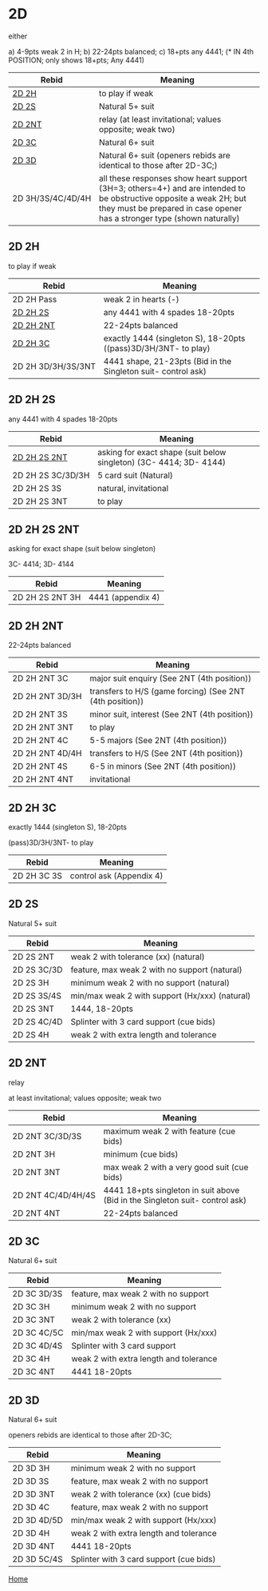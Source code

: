# 2D

either

a) 4-9pts weak 2 in H; b) 22-24pts balanced; c) 18+pts any 4441; (* IN 4th POSITION; only shows 18+pts; Any 4441)

| Rebid | Meaning |
|---|---|
| [2D&nbsp;2H](#2d-2h) | to play if weak |
| [2D&nbsp;2S](#2d-2s) | Natural 5+ suit |
| [2D&nbsp;2NT](#2d-2nt) | relay (at least invitational; values opposite; weak two) |
| [2D&nbsp;3C](#2d-3c) | Natural 6+ suit |
| [2D&nbsp;3D](#2d-3d) | Natural 6+ suit (openers rebids are identical to those after 2D-3C;) |
| 2D&nbsp;3H/3S/4C/4D/4H | all these responses show heart support (3H=3; others=4+) and are intended to be obstructive opposite a weak 2H; but they must be prepared in case opener has a stronger type (shown naturally) |

## 2D&nbsp;2H

to play if weak

| Rebid | Meaning |
|---|---|
| 2D&nbsp;2H&nbsp;Pass | weak 2 in hearts (-) |
| [2D&nbsp;2H&nbsp;2S](#2d-2h-2s) | any 4441 with 4 spades 18-20pts |
| [2D&nbsp;2H&nbsp;2NT](#2d-2h-2nt) | 22-24pts balanced |
| [2D&nbsp;2H&nbsp;3C](#2d-2h-3c) | exactly 1444 (singleton S), 18-20pts ((pass)3D/3H/3NT- to play) |
| 2D&nbsp;2H&nbsp;3D/3H/3S/3NT | 4441 shape, 21-23pts (Bid in the Singleton suit- control ask) |

## 2D&nbsp;2H&nbsp;2S

any 4441 with 4 spades 18-20pts

| Rebid | Meaning |
|---|---|
| [2D&nbsp;2H&nbsp;2S&nbsp;2NT](#2d-2h-2s-2nt) | asking for exact shape (suit below singleton) (3C- 4414; 3D- 4144) |
| 2D&nbsp;2H&nbsp;2S&nbsp;3C/3D/3H | 5 card suit (Natural) |
| 2D&nbsp;2H&nbsp;2S&nbsp;3S | natural, invitational |
| 2D&nbsp;2H&nbsp;2S&nbsp;3NT | to play |

## 2D&nbsp;2H&nbsp;2S&nbsp;2NT

asking for exact shape (suit below singleton)

3C- 4414; 3D- 4144

| Rebid | Meaning |
|---|---|
| 2D&nbsp;2H&nbsp;2S&nbsp;2NT&nbsp;3H | 4441 (appendix 4) |

## 2D&nbsp;2H&nbsp;2NT

22-24pts balanced

| Rebid | Meaning |
|---|---|
| 2D&nbsp;2H&nbsp;2NT&nbsp;3C | major suit enquiry (See 2NT (4th position)) |
| 2D&nbsp;2H&nbsp;2NT&nbsp;3D/3H | transfers to H/S (game forcing) (See 2NT (4th position)) |
| 2D&nbsp;2H&nbsp;2NT&nbsp;3S | minor suit, interest (See 2NT (4th position)) |
| 2D&nbsp;2H&nbsp;2NT&nbsp;3NT | to play |
| 2D&nbsp;2H&nbsp;2NT&nbsp;4C | 5-5 majors (See 2NT (4th position)) |
| 2D&nbsp;2H&nbsp;2NT&nbsp;4D/4H | transfers to H/S (See 2NT (4th position)) |
| 2D&nbsp;2H&nbsp;2NT&nbsp;4S | 6-5 in minors (See 2NT (4th position)) |
| 2D&nbsp;2H&nbsp;2NT&nbsp;4NT | invitational |

## 2D&nbsp;2H&nbsp;3C

exactly 1444 (singleton S), 18-20pts

(pass)3D/3H/3NT- to play

| Rebid | Meaning |
|---|---|
| 2D&nbsp;2H&nbsp;3C&nbsp;3S | control ask (Appendix 4) |

## 2D&nbsp;2S

Natural 5+ suit

| Rebid | Meaning |
|---|---|
| 2D&nbsp;2S&nbsp;2NT | weak 2 with tolerance (xx) (natural) |
| 2D&nbsp;2S&nbsp;3C/3D | feature, max weak 2 with no support (natural) |
| 2D&nbsp;2S&nbsp;3H | minimum weak 2 with no support (natural) |
| 2D&nbsp;2S&nbsp;3S/4S | min/max weak 2 with support (Hx/xxx) (natural) |
| 2D&nbsp;2S&nbsp;3NT | 1444, 18-20pts |
| 2D&nbsp;2S&nbsp;4C/4D | Splinter with 3 card support (cue bids) |
| 2D&nbsp;2S&nbsp;4H | weak 2 with extra length and tolerance |

## 2D&nbsp;2NT

relay

at least invitational; values opposite; weak two

| Rebid | Meaning |
|---|---|
| 2D&nbsp;2NT&nbsp;3C/3D/3S | maximum weak 2 with feature (cue bids) |
| 2D&nbsp;2NT&nbsp;3H | minimum (cue bids) |
| 2D&nbsp;2NT&nbsp;3NT | max weak 2 with a very good suit (cue bids) |
| 2D&nbsp;2NT&nbsp;4C/4D/4H/4S | 4441 18+pts singleton in suit above (Bid in the Singleton suit- control ask) |
| 2D&nbsp;2NT&nbsp;4NT | 22-24pts balanced |

## 2D&nbsp;3C

Natural 6+ suit

| Rebid | Meaning |
|---|---|
| 2D&nbsp;3C&nbsp;3D/3S | feature, max weak 2 with no support |
| 2D&nbsp;3C&nbsp;3H | minimum weak 2 with no support |
| 2D&nbsp;3C&nbsp;3NT | weak 2 with tolerance (xx) |
| 2D&nbsp;3C&nbsp;4C/5C | min/max weak 2 with support (Hx/xxx) |
| 2D&nbsp;3C&nbsp;4D/4S | Splinter with 3 card support |
| 2D&nbsp;3C&nbsp;4H | weak 2 with extra length and tolerance |
| 2D&nbsp;3C&nbsp;4NT | 4441 18-20pts |

## 2D&nbsp;3D

Natural 6+ suit

openers rebids are identical to those after 2D-3C;

| Rebid | Meaning |
|---|---|
| 2D&nbsp;3D&nbsp;3H | minimum weak 2 with no support |
| 2D&nbsp;3D&nbsp;3S | feature, max weak 2 with no support |
| 2D&nbsp;3D&nbsp;3NT | weak 2 with tolerance (xx) (cue bids) |
| 2D&nbsp;3D&nbsp;4C | feature, max weak 2 with no support |
| 2D&nbsp;3D&nbsp;4D/5D | min/max weak 2 with support (Hx/xxx) |
| 2D&nbsp;3D&nbsp;4H | weak 2 with extra length and tolerance |
| 2D&nbsp;3D&nbsp;4NT | 4441 18-20pts |
| 2D&nbsp;3D&nbsp;5C/4S | Splinter with 3 card support (cue bids) |

[Home](../index.md)
